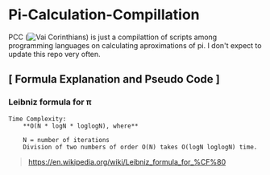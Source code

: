 # Pi-Calculation-Compillation
PCC (![Vai Corinthians](https://www.youtube.com/watch?v=o5B3LU5AZTg)) is just a compilattion of scripts among programming languages on calculating aproximations of pi. I don't expect to update this repo very often.

## [ Formula Explanation and Pseudo Code ]
### Leibniz formula for π

    Time Complexity:
        **O(N * logN * loglogN), where**

        N = number of iterations
        Division of two numbers of order O(N) takes O(logN loglogN) time.
 
> https://en.wikipedia.org/wiki/Leibniz_formula_for_%CF%80

